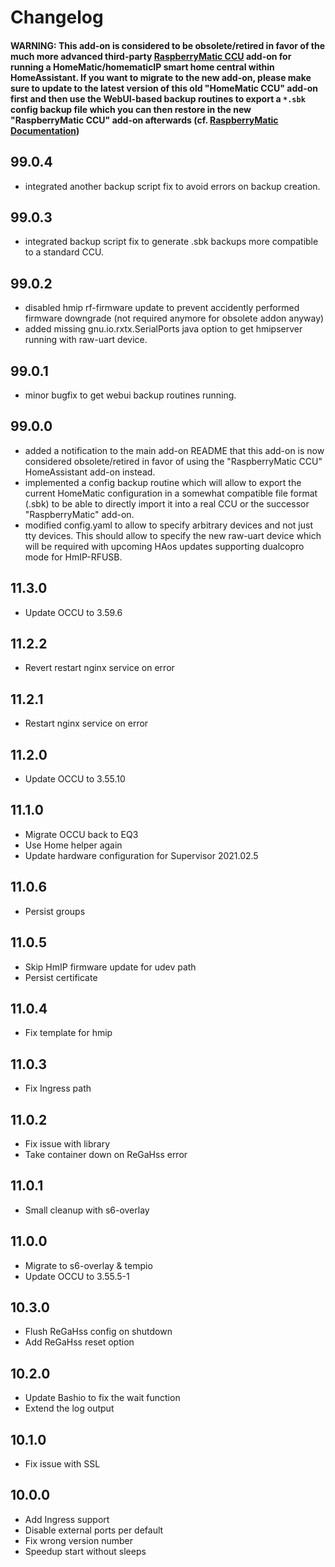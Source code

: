 # Changelog

#### WARNING: This add-on is considered to be obsolete/retired in favor of the much more advanced third-party [RaspberryMatic CCU](https://github.com/jens-maus/RaspberryMatic/tree/master/home-assistant-addon) add-on for running a HomeMatic/homematicIP smart home central within HomeAssistant. If you want to migrate to the new add-on, please make sure to update to the latest version of this old "HomeMatic CCU" add-on first and then use the WebUI-based backup routines to export a `*.sbk` config backup file which you can then restore in the new "RaspberryMatic CCU" add-on afterwards (cf. [RaspberryMatic Documentation](https://github.com/jens-maus/RaspberryMatic/wiki/Installation-HomeAssistant))

## 99.0.4

- integrated another backup script fix to avoid errors on backup creation.

## 99.0.3

- integrated backup script fix to generate .sbk backups more
  compatible to a standard CCU.

## 99.0.2

- disabled hmip rf-firmware update to prevent accidently performed
  firmware downgrade (not required anymore for obsolete addon anyway)
- added missing gnu.io.rxtx.SerialPorts java option to get hmipserver
  running with raw-uart device.

## 99.0.1

- minor bugfix to get webui backup routines running.

## 99.0.0

- added a notification to the main add-on README that this add-on
  is now considered obsolete/retired in favor of using the
  "RaspberryMatic CCU" HomeAssistant add-on instead.
- implemented a config backup routine which will allow to export
  the current HomeMatic configuration in a somewhat compatible
  file format (.sbk) to be able to directly import it into a
  real CCU or the successor "RaspberryMatic" add-on.
- modified config.yaml to allow to specify arbitrary devices and
  not just tty devices. This should allow to specify the new
  raw-uart device which will be required with upcoming HAos updates
  supporting dualcopro mode for HmIP-RFUSB.

## 11.3.0

- Update OCCU to 3.59.6

## 11.2.2

- Revert restart nginx service on error

## 11.2.1

- Restart nginx service on error

## 11.2.0

- Update OCCU to 3.55.10

## 11.1.0

- Migrate OCCU back to EQ3
- Use Home helper again
- Update hardware configuration for Supervisor 2021.02.5

## 11.0.6

- Persist groups

## 11.0.5

- Skip HmIP firmware update for udev path
- Persist certificate

## 11.0.4

- Fix template for hmip

## 11.0.3

- Fix Ingress path

## 11.0.2

- Fix issue with library
- Take container down on ReGaHss error

## 11.0.1

- Small cleanup with s6-overlay

## 11.0.0

- Migrate to s6-overlay & tempio
- Update OCCU to 3.55.5-1

## 10.3.0

- Flush ReGaHss config on shutdown
- Add ReGaHss reset option

## 10.2.0

- Update Bashio to fix the wait function
- Extend the log output

## 10.1.0

- Fix issue with SSL

## 10.0.0

- Add Ingress support
- Disable external ports per default
- Fix wrong version number
- Speedup start without sleeps
